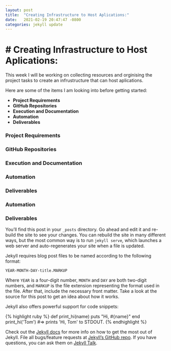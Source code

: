 ```yaml
---
layout: post
title:  "Creating Infrastructure to Host Aplications:"
date:   2021-02-19 20:47:47 -0800
categories: jekyll update
---
```


# #  **Creating Infrastructure to Host Aplications:**

This week I will be working on collecting resources and orginising the project tasks to create an infrustructure that can host aplications.

Here are some of the items I am looking into before getting started:

- **Project Requirements**
- **GitHub Repositories**
- **Execution and Documentation**
- **Automation**
- **Deliverables**





###  **Project Requirements**
 
 

 
###  **GitHub Repositories**




###  **Execution and Documentation**



###  **Automation**


### **Deliverables**



### **Automation**



### **Deliverables** 




You’ll find this post in your `_posts` directory. Go ahead and edit it and re-build the site to see your changes. You can rebuild the site in many different ways, but the most common way is to run `jekyll serve`, which launches a web server and auto-regenerates your site when a file is updated.

Jekyll requires blog post files to be named according to the following format:

`YEAR-MONTH-DAY-title.MARKUP`

Where `YEAR` is a four-digit number, `MONTH` and `DAY` are both two-digit numbers, and `MARKUP` is the file extension representing the format used in the file. After that, include the necessary front matter. Take a look at the source for this post to get an idea about how it works.

Jekyll also offers powerful support for code snippets:

{% highlight ruby %}
def print_hi(name)
  puts "Hi, #{name}"
end
print_hi('Tom')
#=> prints 'Hi, Tom' to STDOUT.
{% endhighlight %}

Check out the [Jekyll docs][jekyll-docs] for more info on how to get the most out of Jekyll. File all bugs/feature requests at [Jekyll’s GitHub repo][jekyll-gh]. If you have questions, you can ask them on [Jekyll Talk][jekyll-talk].

[jekyll-docs]: https://jekyllrb.com/docs/home
[jekyll-gh]:   https://github.com/jekyll/jekyll
[jekyll-talk]: https://talk.jekyllrb.com/

